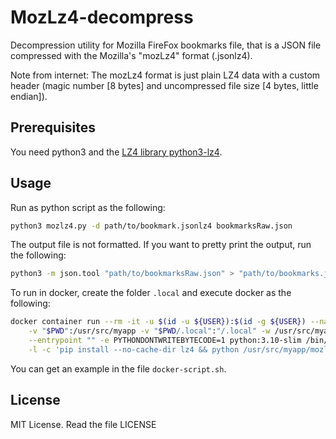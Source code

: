 # MozLz4-decompress

Decompression utility for Mozilla FireFox bookmarks file, that is a JSON file compressed with the Mozilla's "mozLz4" format (.jsonlz4).

Note from internet: The mozLz4 format is just plain LZ4 data with a custom header (magic number [8 bytes] and uncompressed file size [4 bytes, little endian]).

## Prerequisites

You need python3 and the [LZ4 library python3-lz4](https://pypi.python.org/pypi/lz4).

## Usage

Run as python script as the following:

```bash
python3 mozlz4.py -d path/to/bookmark.jsonlz4 bookmarksRaw.json
```

The output file is not formatted. If you want to pretty print the output, run the following:

```bash
python3 -m json.tool "path/to/bookmarksRaw.json" > "path/to/bookmarks.json"
```

To run in docker, create the folder ``.local`` and execute docker as the following:

```bash
docker container run --rm -it -u $(id -u ${USER}):$(id -g ${USER}) --name MozLz4-decompress \
    -v "$PWD":/usr/src/myapp -v "$PWD/.local":"/.local" -w /usr/src/myapp \
    --entrypoint "" -e PYTHONDONTWRITEBYTECODE=1 python:3.10-slim /bin/bash  \
    -l -c 'pip install --no-cache-dir lz4 && python /usr/src/myapp/mozlz4.py -d path/to/bookmark.jsonlz4 bookmarksRaw.json'
```

You can get an example in the file ``docker-script.sh``.

## License

MIT License. Read the file LICENSE
